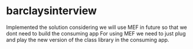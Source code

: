 # barclaysinterview
Implemented the solution considering we will use MEF in future so that we dont need to build the consuming app
For using MEF we need to just plug and play the new version of the class library in the consuming app.
